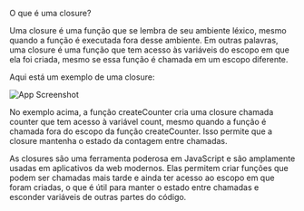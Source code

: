 O que é uma closure?

Uma closure é uma função que se lembra de seu ambiente léxico, mesmo quando a função é executada fora desse ambiente. Em outras palavras, uma closure é uma função que tem acesso às variáveis do escopo em que ela foi criada, mesmo se essa função é chamada em um escopo diferente.

Aqui está um exemplo de uma closure:

![App Screenshot](https://uploaddeimagens.com.br/images/004/288/983/original/code3.png?1673228284)

No exemplo acima, a função createCounter cria uma closure chamada counter que tem acesso à variável count, mesmo quando a função é chamada fora do escopo da função createCounter. Isso permite que a closure mantenha o estado da contagem entre chamadas.

As closures são uma ferramenta poderosa em JavaScript e são amplamente usadas em aplicativos da web modernos. Elas permitem criar funções que podem ser chamadas mais tarde e ainda ter acesso ao escopo em que foram criadas, o que é útil para manter o estado entre chamadas e esconder variáveis ​​de outras partes do código.
